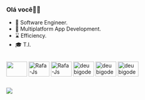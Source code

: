 ### Olá você👋😀

- 🎯 Software Engineer.
- 📱 Multiplatform App Development.
- ⌛ Efficiency.
- 🎓 T.I.

<div style="display: inline_block"><br>
  <img align="center" height="40" width="55" src="https://cdn.jsdelivr.net/gh/devicons/devicon/icons/flutter/flutter-original.svg">
  <img align="center" alt="Rafa-Js" height="40" width="55" src="https://cdn.jsdelivr.net/gh/devicons/devicon/icons/dart/dart-original.svg">
  <img align="center" alt="Rafa-Js" height="40" width="55" src="https://cdn.jsdelivr.net/gh/devicons/devicon/icons/kotlin/kotlin-original.svg">
  <img align="center" alt="deu bigode" height="40" width="55" src="https://cdn.jsdelivr.net/gh/devicons/devicon/icons/google/google-original.svg"/>
  <img align="center" alt="deu bigode" height="40" width="55" src="https://cdn.jsdelivr.net/gh/devicons/devicon/icons/vscode/vscode-original.svg"/>
  <img align="center" alt="deu bigode" height="40" width="55" src="https://cdn.jsdelivr.net/gh/devicons/devicon/icons/git/git-original.svg"/>
</div>
          
##
<div>
  <a
    href="https://github.com/alleffernandes">
    <img src="https://github-readme-stats.vercel.app/api?username=alleffernandes&theme=dark&shaw_icons=true">
  </a>
</div>
